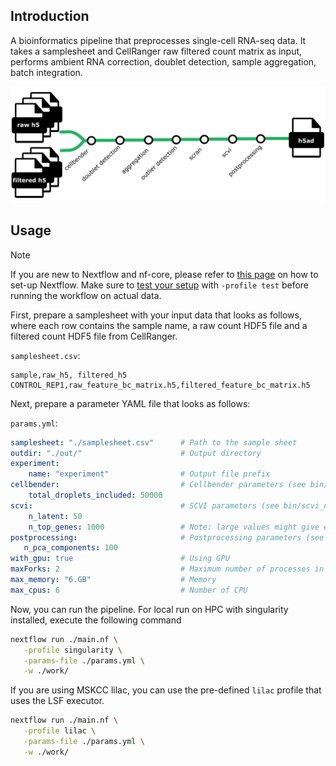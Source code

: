 ## Introduction

A bioinformatics pipeline that preprocesses single-cell RNA-seq data. It takes a samplesheet and CellRanger raw filtered count matrix as input, performs ambient RNA correction, doublet detection, sample aggregation, batch integration.

![nf-scrnaseq](docs/images/pipeline.png)

## Usage

> [!NOTE]
> If you are new to Nextflow and nf-core, please refer to [this page](https://nf-co.re/docs/usage/installation) on how to set-up Nextflow. Make sure to [test your setup](https://nf-co.re/docs/usage/introduction#how-to-run-a-pipeline) with `-profile test` before running the workflow on actual data.

First, prepare a samplesheet with your input data that looks as follows, where each row contains the sample name, a raw count HDF5 file and a filtered count HDF5 file from CellRanger.

`samplesheet.csv`:
```csv
sample,raw_h5, filtered_h5
CONTROL_REP1,raw_feature_bc_matrix.h5,filtered_feature_bc_matrix.h5
```

Next, prepare a parameter YAML file that looks as follows:

`params.yml`:
```yaml
samplesheet: "./samplesheet.csv"      # Path to the sample sheet
outdir: "./out/"                      # Output directory
experiment:
    name: "experiment"                # Output file prefix
cellbender:                           # Cellbender parameters (see bin/cellbender.py)
    total_droplets_included: 50000
scvi:                                 # SCVI parameters (see bin/scvi_norm.py)
    n_latent: 50
    n_top_genes: 1000                 # Note: large values might give error in writing h5ad
postprocessing:                       # Postprocessing parameters (see bin/postprocessing.py)
   n_pca_components: 100
with_gpu: true                        # Using GPU
maxForks: 2                           # Maximum number of processes in parallel (e.g # of GPU)
max_memory: "6.GB"                    # Memory
max_cpus: 6                           # Number of CPU
```

Now, you can run the pipeline. For local run on HPC with singularity installed, execute the following command

```bash
nextflow run ./main.nf \
   -profile singularity \
   -params-file ./params.yml \
   -w ./work/
```

If you are using MSKCC lilac, you can use the pre-defined `lilac` profile that uses the LSF executor.
```bash
nextflow run ./main.nf \
   -profile lilac \
   -params-file ./params.yml \
   -w ./work/
```

